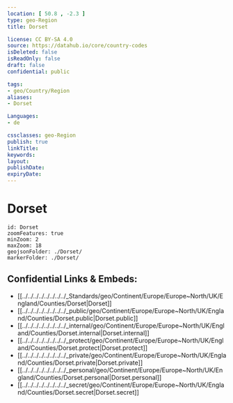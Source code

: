 ```yaml
---
location: [ 50.8 , -2.3 ] 
type: geo-Region
title: Dorset

license: CC BY-SA 4.0
source: https://datahub.io/core/country-codes
isDeleted: false
isReadOnly: false
draft: false
confidential: public

tags:
- geo/Country/Region
aliases:
- Dorset

Languages:
- de

cssclasses: geo-Region
publish: true
linkTitle: 
keywords: 
layout: 
publishDate: 
expiryDate: 
---
```


# Dorset

```leaflet
id: Dorset
zoomFeatures: true 
minZoom: 2 
maxZoom: 18
geojsonFolder: ./Dorset/
markerFolder: ./Dorset/
```


## Confidential Links & Embeds: 
- [[../../../../../../../../_Standards/geo/Continent/Europe/Europe~North/UK/England/Counties/Dorset|Dorset]] 
- [[../../../../../../../../_public/geo/Continent/Europe/Europe~North/UK/England/Counties/Dorset.public|Dorset.public]] 
- [[../../../../../../../../_internal/geo/Continent/Europe/Europe~North/UK/England/Counties/Dorset.internal|Dorset.internal]] 
- [[../../../../../../../../_protect/geo/Continent/Europe/Europe~North/UK/England/Counties/Dorset.protect|Dorset.protect]] 
- [[../../../../../../../../_private/geo/Continent/Europe/Europe~North/UK/England/Counties/Dorset.private|Dorset.private]] 
- [[../../../../../../../../_personal/geo/Continent/Europe/Europe~North/UK/England/Counties/Dorset.personal|Dorset.personal]] 
- [[../../../../../../../../_secret/geo/Continent/Europe/Europe~North/UK/England/Counties/Dorset.secret|Dorset.secret]] 

